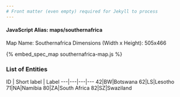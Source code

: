 ```yaml
---
# Front matter (even empty) required for Jekyll to process
---
```


#### JavaScript Alias: maps/southernafrica

Map Name: Southernafrica
Dimensions (Width x Height): 505x466



{% embed_spec_map southernafrica-map.js %}

### List of Entities

ID | Short label | Label
---|---|---|---
42|BW|Botswana
62|LS|Lesotho
71|NA|Namibia
80|ZA|South Africa
82|SZ|Swaziland

